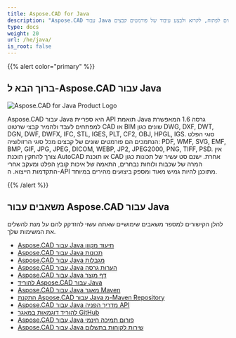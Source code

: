 ```yaml
---
title: Aspose.CAD for Java
description: "Aspose.CAD עבור Java מאפשר למפתחים לפתוח, לקרוא ולבצע עיבוד של פורמטים קבצים AutoCAD DWG, DXF, DWT ועוד פורמטים של CAD ו-BIM, כגון: DGN, DWF, DWFX, IFC, STL, IGES, PLT, CF2, OBJ, HPGL, IGS."
type: docs
weight: 20
url: /he/java/
is_root: false
---
```


{{% alert color="primary" %}}

## **ברוך הבא ל-Aspose.CAD עבור Java**

![Aspose.CAD for Java Product Logo](/_assets/home_2.png)

Aspose.CAD עבור Java היא ספריית API תואמת Java גרסה 1.6 המאפשרת למפתחים לעבד ולהמיר קבצי שרטוט CAD או BIM שונים כגון DWG, DXF, DWT, DGN, DWF, DWFX, IFC, STL, IGES, PLT, CF2, OBJ, HPGL, IGS. סוגי הפלט הנתמכים הם פורמטים שונים של קבצים מכל סוגי הרזולוציה: PDF, WMF, SVG, EMF, BMP, GIF, JPG, JPEG, DICOM, WEBP, JP2, JPEG2000, PNG, TIFF, PSD. אין צורך להתקין תוכנת AutoCAD או תוכנת CAD אחרת.
ישנם סט עשיר של תכונות כגון המרה של שכבות ולוחות נבחרים, התאמה של איכות קובץ הפלט ומעקב אחרי התקדמות הייצוא. ה-API מתוכנן להיות גמיש מאוד ומספק ביצועים מהירים במיוחד.

{{% /alert %}}

## **משאבים עבור Aspose.CAD עבור Java**

להלן הקישורים למספר משאבים שימושיים שאתה עשוי להזדקק להם על מנת להשלים את המשימות שלך.

- [Aspose.CAD עבור Java תיעוד מקוון](/he/cad/java/)
- [Aspose.CAD עבור Java תכונות](/he/cad/java/product-overview/#advanced-api-features)
- [Aspose.CAD עבור Java מגבלות](/he/cad/java/product-overview/#not-yet-supported)
- [Aspose.CAD עבור Java הערות גרסה](https://releases.aspose.com/cad/java/release-notes/)
- [Aspose.CAD עבור Java דף מוצר](https://products.aspose.com/cad/java/)
- [להוריד Aspose.CAD עבור Java](https://releases.aspose.com/cad/java/)
- [Aspose.CAD עבור Java מאגר Maven](https://releases.aspose.com/java/repo/com/aspose/aspose-cad/)
- [התקנת Aspose.CAD עבור Java מ-Maven Repository](/he/cad/java/installation/)
- [Aspose.CAD עבור Java מדריך הפניה API](https://reference.aspose.com/cad/java)
- [להוריד דוגמאות במאגר GitHub](https://github.com/aspose-cad/Aspose.CAD-for-Java)
- [Aspose.CAD עבור Java פורום תמיכה חינמי](https://forum.aspose.com/c/cad/19)
- [Aspose.CAD עבור Java שירות לקוחות בתשלום](https://helpdesk.aspose.com/)
